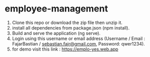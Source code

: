 # employee-management

1. Clone this repo or download the zip file then unzip it.
2. install all dependencies from package.json (npm install).
3. Build and serve the application (ng serve).
4. Login using this username or email address (Username / Email : FajarBastian / sebastian.fajr@gmail.com, Password: qwer1234).
5. for demo visit this link : https://emplo-yes.web.app
